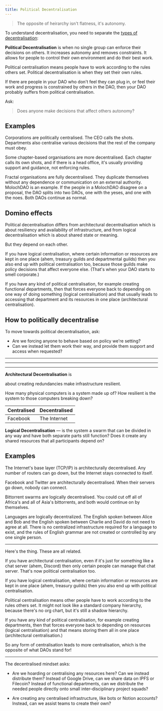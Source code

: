 ```yaml
---
title: Political Decentralisation
---
```


> The opposite of heirarchy isn't flatness, it's autonomy.

To understand decentralisation, you need to separate the [types of decentralisation](https://medium.com/@VitalikButerin/the-meaning-of-decentralization-a0c92b76a274):


**Political Decentralisation** is when no single group can enforce their decisions on others. It increases autonomy and removes constraints.  It allows for people to control their own environment and do their best work.

Political centralisation means people have to work according to the rules others set.  Political decentralisation is when they set their own rules.

If there are people in your DAO who don't feel they can plug in, or feel their work and progress is constrained by others in the DAO, then your DAO probably suffers from political centralisation.


Ask:
> Does anyone make decisions that affect others autonomy?


## Examples
Corporations are politically centralised. The CEO calls the shots.  Departments also centralise various decisions that the rest of the company must obey.

Some chapter-based organisations are more decentralised. Each chapter calls its own shots, and if there is a head office, it's usually providing support and guidance, not enforcing rules.

Fractal organisations are fully decentralised.  They duplicate themselves without any dependence or communication on an external authority. MolochDAO is an example. If the people in a MolochDAO disagree on a proposal, the DAO splits into two DAOs, one with the yeses, and one with the noes. Both DAOs continue as normal.

## Domino effects
Political decentralisation differs from architectural decentralisation which is about resiliency and availability of infrastructure, and from logical decentralisation which is about shared state or meaning.

But they depend on each other.

If you have logical centralisation, where certain information or resources are kept in one place (ahem, treasury guilds and departmental guilds) then you also end up with political centralisation too, because those guilds make policy decisions that affect everyone else. (That's when your DAO starts to smell corporate.)

If you have any kind of political centralisation, for example creating functional departments, then that forces everyone back to depending on one way of doing something (logical centralisation) and that usually leads to accessing that department and its resources in one place (architectural centralisation).

## How to politically decentralise
To move towards political decentralisation, ask:
- Are we forcing anyone to behave based on policy we're setting?  
- Can we instead let them work their way, and provide them support and access when requested?

---
---
---

**Architectural Decentralisation** is 

about creating redundancies make infrastructure resilient. 

How many physical computers is a system made up of? How resilient is the system to those computers breaking down?

| Centralised | Decentralised |
| - | - |
| Facebook | The Internet |

**Logical Decentralisation** — is the system a swarm that can be divided in any way and have both separate parts still function? Does it create any shared resources that all participants depend on?

## Examples
The Internet's base layer (TCP/IP) is architecturally decentralised. Any number of routers can go down, but the Internet stays connected to itself.

Facebook and Twitter are architecturally decentralised. When their servers go down, nobody can connect.



Bittorrent swarms are logically decentralised.  You could cut off all of Africa's and all of Asia's bittorrents, and both would continue on by themselves.

Languages are logically decentralized. The English spoken between Alice and Bob and the English spoken between Charlie and David do not need to agree at all. There is no centralized infrastructure required for a language to exist, and the rules of English grammar are not created or controlled by any one single person.

----

Here's the thing. These are all related.

If you have architectural centralisation, even if it's just for something like a chat server (ahem, Discord) then only certain people can manage that chat server.  That's now political centralisation too.

If you have logical centralisation, where certain information or resources are kept in one place (ahem, treasury guilds) then you also end up with political centralisation.

Political centralisation means other people have to work according to the rules others set.  It might not look like a standard company hierarchy, because there's no org chart, but it's still a shadow hierarchy.

If you have any kind of political centralisation, for example creating departments, then that forces everyone back to depending on resources (logical centralisation) and that means storing them all in one place (architectural centralisation.)

So any form of centralisation leads to more centralisation, which is the opposite of what DAOs stand for!

---

The decentralised mindset asks:

- Are we hoarding or centralising any resources here?  Can we instead distribute them?  Instead of Google Drive, can we share data on IPFS or Filecoin? Instead of functional departments, can we distribute the needed people directly onto small inter-disciplinary project squads?


- Are creating any centralised infrastructure, like bots or Notion accounts?  Instead, can we assist teams to create their own?
